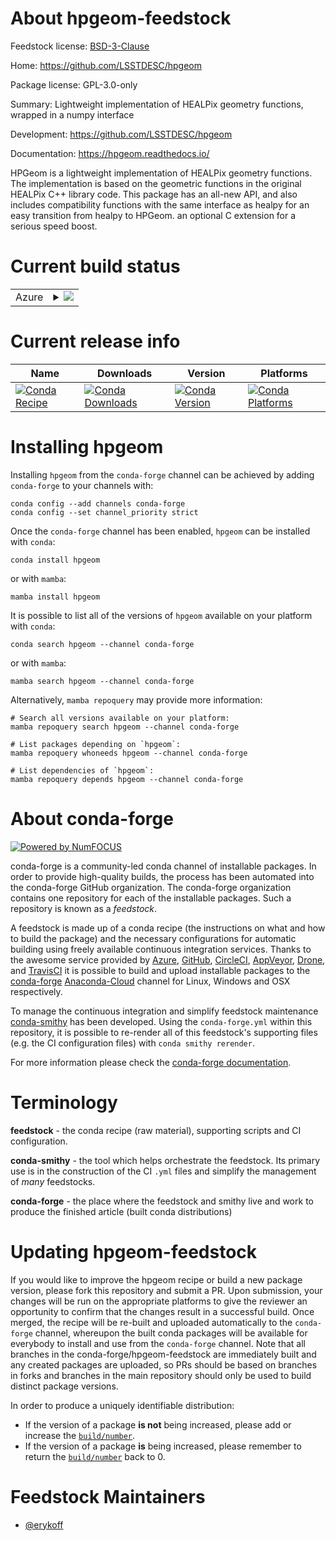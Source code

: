 About hpgeom-feedstock
======================

Feedstock license: [BSD-3-Clause](https://github.com/conda-forge/hpgeom-feedstock/blob/main/LICENSE.txt)

Home: https://github.com/LSSTDESC/hpgeom

Package license: GPL-3.0-only

Summary: Lightweight implementation of HEALPix geometry functions, wrapped in a numpy interface

Development: https://github.com/LSSTDESC/hpgeom

Documentation: https://hpgeom.readthedocs.io/

HPGeom is a lightweight implementation of HEALPix geometry functions.
The implementation is based on the geometric functions in the original
HEALPix C++ library code. This package has an all-new API, and also
includes compatibility functions with the same interface as healpy for
an easy transition from healpy to HPGeom.
an optional C extension for a serious speed boost.


Current build status
====================


<table>
    
  <tr>
    <td>Azure</td>
    <td>
      <details>
        <summary>
          <a href="https://dev.azure.com/conda-forge/feedstock-builds/_build/latest?definitionId=16561&branchName=main">
            <img src="https://dev.azure.com/conda-forge/feedstock-builds/_apis/build/status/hpgeom-feedstock?branchName=main">
          </a>
        </summary>
        <table>
          <thead><tr><th>Variant</th><th>Status</th></tr></thead>
          <tbody><tr>
              <td>linux_64_numpy1.22python3.10.____cpython</td>
              <td>
                <a href="https://dev.azure.com/conda-forge/feedstock-builds/_build/latest?definitionId=16561&branchName=main">
                  <img src="https://dev.azure.com/conda-forge/feedstock-builds/_apis/build/status/hpgeom-feedstock?branchName=main&jobName=linux&configuration=linux%20linux_64_numpy1.22python3.10.____cpython" alt="variant">
                </a>
              </td>
            </tr><tr>
              <td>linux_64_numpy1.22python3.8.____cpython</td>
              <td>
                <a href="https://dev.azure.com/conda-forge/feedstock-builds/_build/latest?definitionId=16561&branchName=main">
                  <img src="https://dev.azure.com/conda-forge/feedstock-builds/_apis/build/status/hpgeom-feedstock?branchName=main&jobName=linux&configuration=linux%20linux_64_numpy1.22python3.8.____cpython" alt="variant">
                </a>
              </td>
            </tr><tr>
              <td>linux_64_numpy1.22python3.9.____73_pypy</td>
              <td>
                <a href="https://dev.azure.com/conda-forge/feedstock-builds/_build/latest?definitionId=16561&branchName=main">
                  <img src="https://dev.azure.com/conda-forge/feedstock-builds/_apis/build/status/hpgeom-feedstock?branchName=main&jobName=linux&configuration=linux%20linux_64_numpy1.22python3.9.____73_pypy" alt="variant">
                </a>
              </td>
            </tr><tr>
              <td>linux_64_numpy1.22python3.9.____cpython</td>
              <td>
                <a href="https://dev.azure.com/conda-forge/feedstock-builds/_build/latest?definitionId=16561&branchName=main">
                  <img src="https://dev.azure.com/conda-forge/feedstock-builds/_apis/build/status/hpgeom-feedstock?branchName=main&jobName=linux&configuration=linux%20linux_64_numpy1.22python3.9.____cpython" alt="variant">
                </a>
              </td>
            </tr><tr>
              <td>linux_64_numpy1.23python3.11.____cpython</td>
              <td>
                <a href="https://dev.azure.com/conda-forge/feedstock-builds/_build/latest?definitionId=16561&branchName=main">
                  <img src="https://dev.azure.com/conda-forge/feedstock-builds/_apis/build/status/hpgeom-feedstock?branchName=main&jobName=linux&configuration=linux%20linux_64_numpy1.23python3.11.____cpython" alt="variant">
                </a>
              </td>
            </tr><tr>
              <td>linux_64_numpy1.26python3.12.____cpython</td>
              <td>
                <a href="https://dev.azure.com/conda-forge/feedstock-builds/_build/latest?definitionId=16561&branchName=main">
                  <img src="https://dev.azure.com/conda-forge/feedstock-builds/_apis/build/status/hpgeom-feedstock?branchName=main&jobName=linux&configuration=linux%20linux_64_numpy1.26python3.12.____cpython" alt="variant">
                </a>
              </td>
            </tr><tr>
              <td>linux_aarch64_numpy1.22python3.10.____cpython</td>
              <td>
                <a href="https://dev.azure.com/conda-forge/feedstock-builds/_build/latest?definitionId=16561&branchName=main">
                  <img src="https://dev.azure.com/conda-forge/feedstock-builds/_apis/build/status/hpgeom-feedstock?branchName=main&jobName=linux&configuration=linux%20linux_aarch64_numpy1.22python3.10.____cpython" alt="variant">
                </a>
              </td>
            </tr><tr>
              <td>linux_aarch64_numpy1.22python3.8.____cpython</td>
              <td>
                <a href="https://dev.azure.com/conda-forge/feedstock-builds/_build/latest?definitionId=16561&branchName=main">
                  <img src="https://dev.azure.com/conda-forge/feedstock-builds/_apis/build/status/hpgeom-feedstock?branchName=main&jobName=linux&configuration=linux%20linux_aarch64_numpy1.22python3.8.____cpython" alt="variant">
                </a>
              </td>
            </tr><tr>
              <td>linux_aarch64_numpy1.22python3.9.____73_pypy</td>
              <td>
                <a href="https://dev.azure.com/conda-forge/feedstock-builds/_build/latest?definitionId=16561&branchName=main">
                  <img src="https://dev.azure.com/conda-forge/feedstock-builds/_apis/build/status/hpgeom-feedstock?branchName=main&jobName=linux&configuration=linux%20linux_aarch64_numpy1.22python3.9.____73_pypy" alt="variant">
                </a>
              </td>
            </tr><tr>
              <td>linux_aarch64_numpy1.22python3.9.____cpython</td>
              <td>
                <a href="https://dev.azure.com/conda-forge/feedstock-builds/_build/latest?definitionId=16561&branchName=main">
                  <img src="https://dev.azure.com/conda-forge/feedstock-builds/_apis/build/status/hpgeom-feedstock?branchName=main&jobName=linux&configuration=linux%20linux_aarch64_numpy1.22python3.9.____cpython" alt="variant">
                </a>
              </td>
            </tr><tr>
              <td>linux_aarch64_numpy1.23python3.11.____cpython</td>
              <td>
                <a href="https://dev.azure.com/conda-forge/feedstock-builds/_build/latest?definitionId=16561&branchName=main">
                  <img src="https://dev.azure.com/conda-forge/feedstock-builds/_apis/build/status/hpgeom-feedstock?branchName=main&jobName=linux&configuration=linux%20linux_aarch64_numpy1.23python3.11.____cpython" alt="variant">
                </a>
              </td>
            </tr><tr>
              <td>linux_aarch64_numpy1.26python3.12.____cpython</td>
              <td>
                <a href="https://dev.azure.com/conda-forge/feedstock-builds/_build/latest?definitionId=16561&branchName=main">
                  <img src="https://dev.azure.com/conda-forge/feedstock-builds/_apis/build/status/hpgeom-feedstock?branchName=main&jobName=linux&configuration=linux%20linux_aarch64_numpy1.26python3.12.____cpython" alt="variant">
                </a>
              </td>
            </tr><tr>
              <td>linux_ppc64le_numpy1.22python3.10.____cpython</td>
              <td>
                <a href="https://dev.azure.com/conda-forge/feedstock-builds/_build/latest?definitionId=16561&branchName=main">
                  <img src="https://dev.azure.com/conda-forge/feedstock-builds/_apis/build/status/hpgeom-feedstock?branchName=main&jobName=linux&configuration=linux%20linux_ppc64le_numpy1.22python3.10.____cpython" alt="variant">
                </a>
              </td>
            </tr><tr>
              <td>linux_ppc64le_numpy1.22python3.8.____cpython</td>
              <td>
                <a href="https://dev.azure.com/conda-forge/feedstock-builds/_build/latest?definitionId=16561&branchName=main">
                  <img src="https://dev.azure.com/conda-forge/feedstock-builds/_apis/build/status/hpgeom-feedstock?branchName=main&jobName=linux&configuration=linux%20linux_ppc64le_numpy1.22python3.8.____cpython" alt="variant">
                </a>
              </td>
            </tr><tr>
              <td>linux_ppc64le_numpy1.22python3.9.____73_pypy</td>
              <td>
                <a href="https://dev.azure.com/conda-forge/feedstock-builds/_build/latest?definitionId=16561&branchName=main">
                  <img src="https://dev.azure.com/conda-forge/feedstock-builds/_apis/build/status/hpgeom-feedstock?branchName=main&jobName=linux&configuration=linux%20linux_ppc64le_numpy1.22python3.9.____73_pypy" alt="variant">
                </a>
              </td>
            </tr><tr>
              <td>linux_ppc64le_numpy1.22python3.9.____cpython</td>
              <td>
                <a href="https://dev.azure.com/conda-forge/feedstock-builds/_build/latest?definitionId=16561&branchName=main">
                  <img src="https://dev.azure.com/conda-forge/feedstock-builds/_apis/build/status/hpgeom-feedstock?branchName=main&jobName=linux&configuration=linux%20linux_ppc64le_numpy1.22python3.9.____cpython" alt="variant">
                </a>
              </td>
            </tr><tr>
              <td>linux_ppc64le_numpy1.23python3.11.____cpython</td>
              <td>
                <a href="https://dev.azure.com/conda-forge/feedstock-builds/_build/latest?definitionId=16561&branchName=main">
                  <img src="https://dev.azure.com/conda-forge/feedstock-builds/_apis/build/status/hpgeom-feedstock?branchName=main&jobName=linux&configuration=linux%20linux_ppc64le_numpy1.23python3.11.____cpython" alt="variant">
                </a>
              </td>
            </tr><tr>
              <td>linux_ppc64le_numpy1.26python3.12.____cpython</td>
              <td>
                <a href="https://dev.azure.com/conda-forge/feedstock-builds/_build/latest?definitionId=16561&branchName=main">
                  <img src="https://dev.azure.com/conda-forge/feedstock-builds/_apis/build/status/hpgeom-feedstock?branchName=main&jobName=linux&configuration=linux%20linux_ppc64le_numpy1.26python3.12.____cpython" alt="variant">
                </a>
              </td>
            </tr><tr>
              <td>osx_64_numpy1.22python3.10.____cpython</td>
              <td>
                <a href="https://dev.azure.com/conda-forge/feedstock-builds/_build/latest?definitionId=16561&branchName=main">
                  <img src="https://dev.azure.com/conda-forge/feedstock-builds/_apis/build/status/hpgeom-feedstock?branchName=main&jobName=osx&configuration=osx%20osx_64_numpy1.22python3.10.____cpython" alt="variant">
                </a>
              </td>
            </tr><tr>
              <td>osx_64_numpy1.22python3.8.____cpython</td>
              <td>
                <a href="https://dev.azure.com/conda-forge/feedstock-builds/_build/latest?definitionId=16561&branchName=main">
                  <img src="https://dev.azure.com/conda-forge/feedstock-builds/_apis/build/status/hpgeom-feedstock?branchName=main&jobName=osx&configuration=osx%20osx_64_numpy1.22python3.8.____cpython" alt="variant">
                </a>
              </td>
            </tr><tr>
              <td>osx_64_numpy1.22python3.9.____73_pypy</td>
              <td>
                <a href="https://dev.azure.com/conda-forge/feedstock-builds/_build/latest?definitionId=16561&branchName=main">
                  <img src="https://dev.azure.com/conda-forge/feedstock-builds/_apis/build/status/hpgeom-feedstock?branchName=main&jobName=osx&configuration=osx%20osx_64_numpy1.22python3.9.____73_pypy" alt="variant">
                </a>
              </td>
            </tr><tr>
              <td>osx_64_numpy1.22python3.9.____cpython</td>
              <td>
                <a href="https://dev.azure.com/conda-forge/feedstock-builds/_build/latest?definitionId=16561&branchName=main">
                  <img src="https://dev.azure.com/conda-forge/feedstock-builds/_apis/build/status/hpgeom-feedstock?branchName=main&jobName=osx&configuration=osx%20osx_64_numpy1.22python3.9.____cpython" alt="variant">
                </a>
              </td>
            </tr><tr>
              <td>osx_64_numpy1.23python3.11.____cpython</td>
              <td>
                <a href="https://dev.azure.com/conda-forge/feedstock-builds/_build/latest?definitionId=16561&branchName=main">
                  <img src="https://dev.azure.com/conda-forge/feedstock-builds/_apis/build/status/hpgeom-feedstock?branchName=main&jobName=osx&configuration=osx%20osx_64_numpy1.23python3.11.____cpython" alt="variant">
                </a>
              </td>
            </tr><tr>
              <td>osx_64_numpy1.26python3.12.____cpython</td>
              <td>
                <a href="https://dev.azure.com/conda-forge/feedstock-builds/_build/latest?definitionId=16561&branchName=main">
                  <img src="https://dev.azure.com/conda-forge/feedstock-builds/_apis/build/status/hpgeom-feedstock?branchName=main&jobName=osx&configuration=osx%20osx_64_numpy1.26python3.12.____cpython" alt="variant">
                </a>
              </td>
            </tr><tr>
              <td>osx_arm64_numpy1.22python3.10.____cpython</td>
              <td>
                <a href="https://dev.azure.com/conda-forge/feedstock-builds/_build/latest?definitionId=16561&branchName=main">
                  <img src="https://dev.azure.com/conda-forge/feedstock-builds/_apis/build/status/hpgeom-feedstock?branchName=main&jobName=osx&configuration=osx%20osx_arm64_numpy1.22python3.10.____cpython" alt="variant">
                </a>
              </td>
            </tr><tr>
              <td>osx_arm64_numpy1.22python3.8.____cpython</td>
              <td>
                <a href="https://dev.azure.com/conda-forge/feedstock-builds/_build/latest?definitionId=16561&branchName=main">
                  <img src="https://dev.azure.com/conda-forge/feedstock-builds/_apis/build/status/hpgeom-feedstock?branchName=main&jobName=osx&configuration=osx%20osx_arm64_numpy1.22python3.8.____cpython" alt="variant">
                </a>
              </td>
            </tr><tr>
              <td>osx_arm64_numpy1.22python3.9.____cpython</td>
              <td>
                <a href="https://dev.azure.com/conda-forge/feedstock-builds/_build/latest?definitionId=16561&branchName=main">
                  <img src="https://dev.azure.com/conda-forge/feedstock-builds/_apis/build/status/hpgeom-feedstock?branchName=main&jobName=osx&configuration=osx%20osx_arm64_numpy1.22python3.9.____cpython" alt="variant">
                </a>
              </td>
            </tr><tr>
              <td>osx_arm64_numpy1.23python3.11.____cpython</td>
              <td>
                <a href="https://dev.azure.com/conda-forge/feedstock-builds/_build/latest?definitionId=16561&branchName=main">
                  <img src="https://dev.azure.com/conda-forge/feedstock-builds/_apis/build/status/hpgeom-feedstock?branchName=main&jobName=osx&configuration=osx%20osx_arm64_numpy1.23python3.11.____cpython" alt="variant">
                </a>
              </td>
            </tr><tr>
              <td>osx_arm64_numpy1.26python3.12.____cpython</td>
              <td>
                <a href="https://dev.azure.com/conda-forge/feedstock-builds/_build/latest?definitionId=16561&branchName=main">
                  <img src="https://dev.azure.com/conda-forge/feedstock-builds/_apis/build/status/hpgeom-feedstock?branchName=main&jobName=osx&configuration=osx%20osx_arm64_numpy1.26python3.12.____cpython" alt="variant">
                </a>
              </td>
            </tr><tr>
              <td>win_64_numpy1.22python3.10.____cpython</td>
              <td>
                <a href="https://dev.azure.com/conda-forge/feedstock-builds/_build/latest?definitionId=16561&branchName=main">
                  <img src="https://dev.azure.com/conda-forge/feedstock-builds/_apis/build/status/hpgeom-feedstock?branchName=main&jobName=win&configuration=win%20win_64_numpy1.22python3.10.____cpython" alt="variant">
                </a>
              </td>
            </tr><tr>
              <td>win_64_numpy1.22python3.8.____cpython</td>
              <td>
                <a href="https://dev.azure.com/conda-forge/feedstock-builds/_build/latest?definitionId=16561&branchName=main">
                  <img src="https://dev.azure.com/conda-forge/feedstock-builds/_apis/build/status/hpgeom-feedstock?branchName=main&jobName=win&configuration=win%20win_64_numpy1.22python3.8.____cpython" alt="variant">
                </a>
              </td>
            </tr><tr>
              <td>win_64_numpy1.22python3.9.____73_pypy</td>
              <td>
                <a href="https://dev.azure.com/conda-forge/feedstock-builds/_build/latest?definitionId=16561&branchName=main">
                  <img src="https://dev.azure.com/conda-forge/feedstock-builds/_apis/build/status/hpgeom-feedstock?branchName=main&jobName=win&configuration=win%20win_64_numpy1.22python3.9.____73_pypy" alt="variant">
                </a>
              </td>
            </tr><tr>
              <td>win_64_numpy1.22python3.9.____cpython</td>
              <td>
                <a href="https://dev.azure.com/conda-forge/feedstock-builds/_build/latest?definitionId=16561&branchName=main">
                  <img src="https://dev.azure.com/conda-forge/feedstock-builds/_apis/build/status/hpgeom-feedstock?branchName=main&jobName=win&configuration=win%20win_64_numpy1.22python3.9.____cpython" alt="variant">
                </a>
              </td>
            </tr><tr>
              <td>win_64_numpy1.23python3.11.____cpython</td>
              <td>
                <a href="https://dev.azure.com/conda-forge/feedstock-builds/_build/latest?definitionId=16561&branchName=main">
                  <img src="https://dev.azure.com/conda-forge/feedstock-builds/_apis/build/status/hpgeom-feedstock?branchName=main&jobName=win&configuration=win%20win_64_numpy1.23python3.11.____cpython" alt="variant">
                </a>
              </td>
            </tr><tr>
              <td>win_64_numpy1.26python3.12.____cpython</td>
              <td>
                <a href="https://dev.azure.com/conda-forge/feedstock-builds/_build/latest?definitionId=16561&branchName=main">
                  <img src="https://dev.azure.com/conda-forge/feedstock-builds/_apis/build/status/hpgeom-feedstock?branchName=main&jobName=win&configuration=win%20win_64_numpy1.26python3.12.____cpython" alt="variant">
                </a>
              </td>
            </tr>
          </tbody>
        </table>
      </details>
    </td>
  </tr>
</table>

Current release info
====================

| Name | Downloads | Version | Platforms |
| --- | --- | --- | --- |
| [![Conda Recipe](https://img.shields.io/badge/recipe-hpgeom-green.svg)](https://anaconda.org/conda-forge/hpgeom) | [![Conda Downloads](https://img.shields.io/conda/dn/conda-forge/hpgeom.svg)](https://anaconda.org/conda-forge/hpgeom) | [![Conda Version](https://img.shields.io/conda/vn/conda-forge/hpgeom.svg)](https://anaconda.org/conda-forge/hpgeom) | [![Conda Platforms](https://img.shields.io/conda/pn/conda-forge/hpgeom.svg)](https://anaconda.org/conda-forge/hpgeom) |

Installing hpgeom
=================

Installing `hpgeom` from the `conda-forge` channel can be achieved by adding `conda-forge` to your channels with:

```
conda config --add channels conda-forge
conda config --set channel_priority strict
```

Once the `conda-forge` channel has been enabled, `hpgeom` can be installed with `conda`:

```
conda install hpgeom
```

or with `mamba`:

```
mamba install hpgeom
```

It is possible to list all of the versions of `hpgeom` available on your platform with `conda`:

```
conda search hpgeom --channel conda-forge
```

or with `mamba`:

```
mamba search hpgeom --channel conda-forge
```

Alternatively, `mamba repoquery` may provide more information:

```
# Search all versions available on your platform:
mamba repoquery search hpgeom --channel conda-forge

# List packages depending on `hpgeom`:
mamba repoquery whoneeds hpgeom --channel conda-forge

# List dependencies of `hpgeom`:
mamba repoquery depends hpgeom --channel conda-forge
```


About conda-forge
=================

[![Powered by
NumFOCUS](https://img.shields.io/badge/powered%20by-NumFOCUS-orange.svg?style=flat&colorA=E1523D&colorB=007D8A)](https://numfocus.org)

conda-forge is a community-led conda channel of installable packages.
In order to provide high-quality builds, the process has been automated into the
conda-forge GitHub organization. The conda-forge organization contains one repository
for each of the installable packages. Such a repository is known as a *feedstock*.

A feedstock is made up of a conda recipe (the instructions on what and how to build
the package) and the necessary configurations for automatic building using freely
available continuous integration services. Thanks to the awesome service provided by
[Azure](https://azure.microsoft.com/en-us/services/devops/), [GitHub](https://github.com/),
[CircleCI](https://circleci.com/), [AppVeyor](https://www.appveyor.com/),
[Drone](https://cloud.drone.io/welcome), and [TravisCI](https://travis-ci.com/)
it is possible to build and upload installable packages to the
[conda-forge](https://anaconda.org/conda-forge) [Anaconda-Cloud](https://anaconda.org/)
channel for Linux, Windows and OSX respectively.

To manage the continuous integration and simplify feedstock maintenance
[conda-smithy](https://github.com/conda-forge/conda-smithy) has been developed.
Using the ``conda-forge.yml`` within this repository, it is possible to re-render all of
this feedstock's supporting files (e.g. the CI configuration files) with ``conda smithy rerender``.

For more information please check the [conda-forge documentation](https://conda-forge.org/docs/).

Terminology
===========

**feedstock** - the conda recipe (raw material), supporting scripts and CI configuration.

**conda-smithy** - the tool which helps orchestrate the feedstock.
                   Its primary use is in the construction of the CI ``.yml`` files
                   and simplify the management of *many* feedstocks.

**conda-forge** - the place where the feedstock and smithy live and work to
                  produce the finished article (built conda distributions)


Updating hpgeom-feedstock
=========================

If you would like to improve the hpgeom recipe or build a new
package version, please fork this repository and submit a PR. Upon submission,
your changes will be run on the appropriate platforms to give the reviewer an
opportunity to confirm that the changes result in a successful build. Once
merged, the recipe will be re-built and uploaded automatically to the
`conda-forge` channel, whereupon the built conda packages will be available for
everybody to install and use from the `conda-forge` channel.
Note that all branches in the conda-forge/hpgeom-feedstock are
immediately built and any created packages are uploaded, so PRs should be based
on branches in forks and branches in the main repository should only be used to
build distinct package versions.

In order to produce a uniquely identifiable distribution:
 * If the version of a package **is not** being increased, please add or increase
   the [``build/number``](https://docs.conda.io/projects/conda-build/en/latest/resources/define-metadata.html#build-number-and-string).
 * If the version of a package **is** being increased, please remember to return
   the [``build/number``](https://docs.conda.io/projects/conda-build/en/latest/resources/define-metadata.html#build-number-and-string)
   back to 0.

Feedstock Maintainers
=====================

* [@erykoff](https://github.com/erykoff/)


<!-- dummy commit to enable rerendering -->

